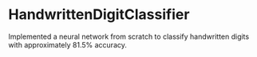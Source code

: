# HandwrittenDigitClassifier
Implemented a neural network from scratch to classify handwritten digits with approximately 81.5% accuracy.
